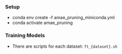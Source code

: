 ### Setup
* conda env create -f amae_pruning_miniconda.yml
* conda activate amae_pruning

### Training Models
* There are scripts for each dataset: ``ft_{dataset}.sh``